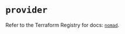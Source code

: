# `provider`

Refer to the Terraform Registry for docs: [`nomad`](https://registry.terraform.io/providers/hashicorp/nomad/2.5.1/docs).
